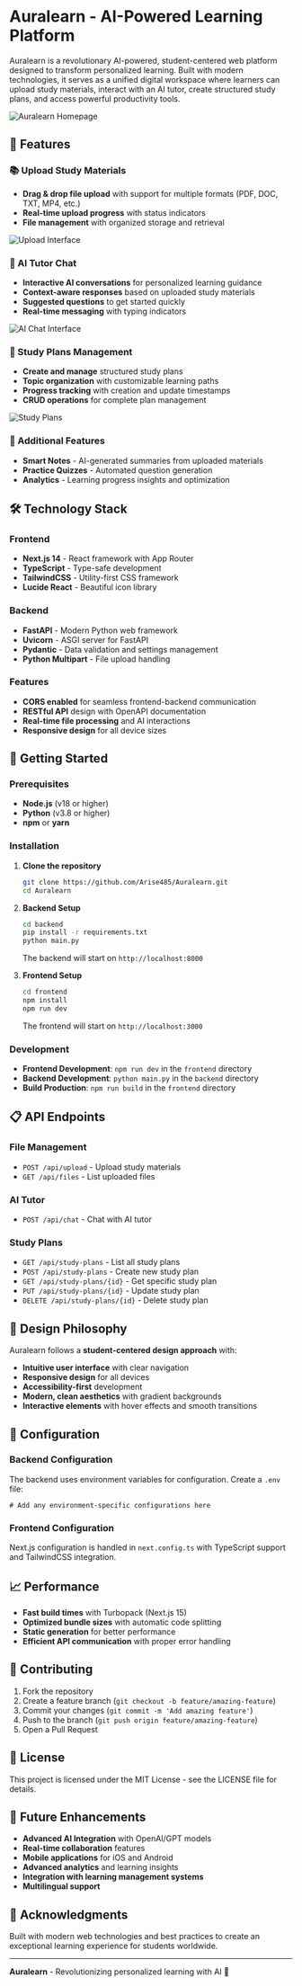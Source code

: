 # Auralearn - AI-Powered Learning Platform

Auralearn is a revolutionary AI-powered, student-centered web platform designed to transform personalized learning. Built with modern technologies, it serves as a unified digital workspace where learners can upload study materials, interact with an AI tutor, create structured study plans, and access powerful productivity tools.

![Auralearn Homepage](https://github.com/user-attachments/assets/2ddd33b5-2753-4da9-82d5-aaae50315a8c)

## 🚀 Features

### 📚 Upload Study Materials
- **Drag & drop file upload** with support for multiple formats (PDF, DOC, TXT, MP4, etc.)
- **Real-time upload progress** with status indicators
- **File management** with organized storage and retrieval

![Upload Interface](https://github.com/user-attachments/assets/ac1a1371-898a-4f42-8c16-92228b00ce92)

### 🤖 AI Tutor Chat
- **Interactive AI conversations** for personalized learning guidance
- **Context-aware responses** based on uploaded study materials
- **Suggested questions** to get started quickly
- **Real-time messaging** with typing indicators

![AI Chat Interface](https://github.com/user-attachments/assets/41f7f82c-4d1d-41ee-9dd9-9551c787a48e)

### 📅 Study Plans Management
- **Create and manage** structured study plans
- **Topic organization** with customizable learning paths
- **Progress tracking** with creation and update timestamps
- **CRUD operations** for complete plan management

![Study Plans](https://github.com/user-attachments/assets/450d6065-5056-4f40-b3b9-edf83773ec53)

### 🎯 Additional Features
- **Smart Notes** - AI-generated summaries from uploaded materials
- **Practice Quizzes** - Automated question generation
- **Analytics** - Learning progress insights and optimization

## 🛠️ Technology Stack

### Frontend
- **Next.js 14** - React framework with App Router
- **TypeScript** - Type-safe development
- **TailwindCSS** - Utility-first CSS framework
- **Lucide React** - Beautiful icon library

### Backend
- **FastAPI** - Modern Python web framework
- **Uvicorn** - ASGI server for FastAPI
- **Pydantic** - Data validation and settings management
- **Python Multipart** - File upload handling

### Features
- **CORS enabled** for seamless frontend-backend communication
- **RESTful API** design with OpenAPI documentation
- **Real-time file processing** and AI interactions
- **Responsive design** for all device sizes

## 🚦 Getting Started

### Prerequisites
- **Node.js** (v18 or higher)
- **Python** (v3.8 or higher)
- **npm** or **yarn**

### Installation

1. **Clone the repository**
   ```bash
   git clone https://github.com/Arise485/Auralearn.git
   cd Auralearn
   ```

2. **Backend Setup**
   ```bash
   cd backend
   pip install -r requirements.txt
   python main.py
   ```
   The backend will start on `http://localhost:8000`

3. **Frontend Setup**
   ```bash
   cd frontend
   npm install
   npm run dev
   ```
   The frontend will start on `http://localhost:3000`

### Development

- **Frontend Development**: `npm run dev` in the `frontend` directory
- **Backend Development**: `python main.py` in the `backend` directory
- **Build Production**: `npm run build` in the `frontend` directory

## 📋 API Endpoints

### File Management
- `POST /api/upload` - Upload study materials
- `GET /api/files` - List uploaded files

### AI Tutor
- `POST /api/chat` - Chat with AI tutor

### Study Plans
- `GET /api/study-plans` - List all study plans
- `POST /api/study-plans` - Create new study plan
- `GET /api/study-plans/{id}` - Get specific study plan
- `PUT /api/study-plans/{id}` - Update study plan
- `DELETE /api/study-plans/{id}` - Delete study plan

## 🎨 Design Philosophy

Auralearn follows a **student-centered design approach** with:
- **Intuitive user interface** with clear navigation
- **Responsive design** for all devices
- **Accessibility-first** development
- **Modern, clean aesthetics** with gradient backgrounds
- **Interactive elements** with hover effects and smooth transitions

## 🔧 Configuration

### Backend Configuration
The backend uses environment variables for configuration. Create a `.env` file:
```env
# Add any environment-specific configurations here
```

### Frontend Configuration
Next.js configuration is handled in `next.config.ts` with TypeScript support and TailwindCSS integration.

## 📈 Performance

- **Fast build times** with Turbopack (Next.js 15)
- **Optimized bundle sizes** with automatic code splitting
- **Static generation** for better performance
- **Efficient API communication** with proper error handling

## 🤝 Contributing

1. Fork the repository
2. Create a feature branch (`git checkout -b feature/amazing-feature`)
3. Commit your changes (`git commit -m 'Add amazing feature'`)
4. Push to the branch (`git push origin feature/amazing-feature`)
5. Open a Pull Request

## 📄 License

This project is licensed under the MIT License - see the LICENSE file for details.

## 🎯 Future Enhancements

- **Advanced AI Integration** with OpenAI/GPT models
- **Real-time collaboration** features
- **Mobile applications** for iOS and Android
- **Advanced analytics** and learning insights
- **Integration with learning management systems**
- **Multilingual support**

## 🙏 Acknowledgments

Built with modern web technologies and best practices to create an exceptional learning experience for students worldwide.

---

**Auralearn** - Revolutionizing personalized learning with AI 🚀